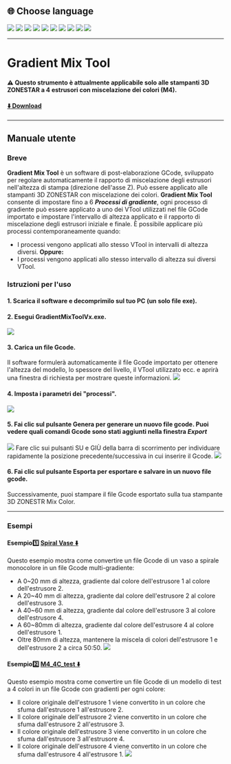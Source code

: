 
## <a id="choose-language">:globe_with_meridians: Choose language </a>
[![](../../lanpic/EN.png)](./readme.md)
[![](../../lanpic/ES.png)](./readme-es.md)
[![](../../lanpic/PT.png)](./readme-pt.md)
[![](../../lanpic/FR.png)](./readme-fr.md)
[![](../../lanpic/DE.png)](./readme-de.md)
[![](../../lanpic/RU.png)](./readme-ru.md)
[![](../../lanpic/JP.png)](./readme-jp.md)
[![](../../lanpic/KR.png)](./readme-kr.md)
[![](../../lanpic/SA.png)](./readme-ar.md)
[![](../../lanpic/CN.png)](./readme-cn.md)

----
# Gradient Mix Tool
#### :warning: Questo strumento è attualmente applicabile solo alle stampanti 3D ZONESTAR a 4 estrusori con miscelazione dei colori (M4).
#### [:arrow_down: Download](https://github.com/ZONESTAR3D/Slicing-Guide/releases/tag/gmt-v1.2) 

----
## Manuale utente
### Breve
**Gradient Mix Tool** è un software di post-elaborazione GCode, sviluppato per regolare automaticamente il rapporto di miscelazione degli estrusori nell'altezza di stampa (direzione dell'asse Z). Può essere applicato alle stampanti 3D ZONESTAR con miscelazione dei colori.
**Gradient Mix Tool** consente di impostare fino a 6 ***Processi di gradiente***, ogni processo di gradiente può essere applicato a uno dei VTool utilizzati nel file GCode importato e impostare l'intervallo di altezza applicato e il rapporto di miscelazione degli estrusori iniziale e finale. È possibile applicare più processi contemporaneamente quando:
- I processi vengono applicati allo stesso VTool in intervalli di altezza diversi.
**Oppure:**
- I processi vengono applicati allo stesso intervallo di altezza sui diversi VTool. 

### Istruzioni per l'uso
#### 1. Scarica il software e decomprimilo sul tuo PC (un solo file exe).
#### 2. Esegui GradientMixToolVx.exe.
![](1.jpg)
#### 3. Carica un file Gcode.
Il software formulerà automaticamente il file Gcode importato per ottenere l'altezza del modello, lo spessore del livello, il VTool utilizzato ecc. e aprirà una finestra di richiesta per mostrare queste informazioni.
![](2.jpg)
#### 4. Imposta i parametri dei "processi".
![](3.jpg)
#### 5. Fai clic sul pulsante Genera per generare un nuovo file gcode. Puoi vedere quali comandi Gcode sono stati aggiunti nella finestra ***Export***
![](4.jpg)
Fare clic sui pulsanti SU e GIÙ della barra di scorrimento per individuare rapidamente la posizione precedente/successiva in cui inserire il Gcode.
![](5.jpg)
#### 6. Fai clic sul pulsante Esporta per esportare e salvare in un nuovo file gcode.
Successivamente, puoi stampare il file Gcode esportato sulla tua stampante 3D ZONESTR Mix Color.

----
### Esempi
#### Esempio:one: [Spiral Vase :arrow_down:](./SpiralVase.zip)
Questo esempio mostra come convertire un file Gcode di un vaso a spirale monocolore in un file Gcode multi-gradiente:
- A 0~20 mm di altezza, gradiente dal colore dell'estrusore 1 al colore dell'estrusore 2.
- A 20~40 mm di altezza, gradiente dal colore dell'estrusore 2 al colore dell'estrusore 3.
- A 40~60 mm di altezza, gradiente dal colore dell'estrusore 3 al colore dell'estrusore 4.
- A 60~80mm di altezza, gradiente dal colore dell'estrusore 4 al colore dell'estrusore 1.
- Oltre 80mm di altezza, mantenere la miscela di colori dell'estrusore 1 e dell'estrusore 2 a circa 50:50. ![](./SpiralVase.jpg)

#### Esempio:two: [M4_4C_test :arrow_down:](./M4_4C_test.zip)
Questo esempio mostra come convertire un file Gcode di un modello di test a 4 colori in un file Gcode con gradienti per ogni colore:
- Il colore originale dell'estrusore 1 viene convertito in un colore che sfuma dall'estrusore 1 all'estrusore 2.
- Il colore originale dell'estrusore 2 viene convertito in un colore che sfuma dall'estrusore 2 all'estrusore 3.
- Il colore originale dell'estrusore 3 viene convertito in un colore che sfuma dall'estrusore 3 all'estrusore 4.
- Il colore originale dell'estrusore 4 viene convertito in un colore che sfuma dall'estrusore 4 all'estrusore 1.
![](./M4-4C-Test.jpg)